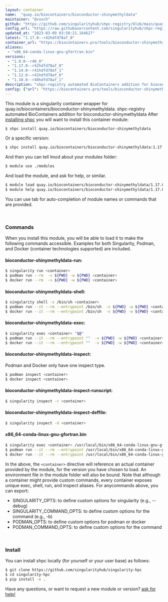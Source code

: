 ```yaml
---
layout: container
name:  "quay.io/biocontainers/bioconductor-shinymethyldata"
maintainer: "@vsoch"
github: "https://github.com/singularityhub/shpc-registry/blob/main/quay.io/biocontainers/bioconductor-shinymethyldata/container.yaml"
config_url: "https://raw.githubusercontent.com/singularityhub/shpc-registry/main/quay.io/biocontainers/bioconductor-shinymethyldata/container.yaml"
updated_at: "2023-03-09 03:50:21.164627"
latest: "1.17.0--r42hdfd78af_0"
container_url: "https://biocontainers.pro/tools/bioconductor-shinymethyldata"
aliases:
 - "x86_64-conda-linux-gnu-gfortran.bin"
versions:
 - "1.9.0--r40_0"
 - "1.17.0--r42hdfd78af_0"
 - "1.14.0--r41hdfd78af_1"
 - "1.12.0--r41hdfd78af_0"
 - "1.10.0--r40hdfd78af_1"
description: "shpc-registry automated BioContainers addition for bioconductor-shinymethyldata"
config: {"url": "https://biocontainers.pro/tools/bioconductor-shinymethyldata", "maintainer": "@vsoch", "description": "shpc-registry automated BioContainers addition for bioconductor-shinymethyldata", "latest": {"1.17.0--r42hdfd78af_0": "sha256:a7cd0c2802c81bd058df9643601358ad2bc2db0c77e3a327c7ee35108f4bf69c"}, "tags": {"1.9.0--r40_0": "sha256:01635ba91ffa3b891fdadde837242c16b228c6badb6a4779d8cb56f1a0713546", "1.17.0--r42hdfd78af_0": "sha256:a7cd0c2802c81bd058df9643601358ad2bc2db0c77e3a327c7ee35108f4bf69c", "1.14.0--r41hdfd78af_1": "sha256:af532433984b084bfd9ce37287c3d3a20f4ca8680c24330827088ee07788d1d8", "1.12.0--r41hdfd78af_0": "sha256:26f3d0ec99aacf852fd91e79013087fccd56b0e1b3170d3d78331f036d330eee", "1.10.0--r40hdfd78af_1": "sha256:8f6ca95efdb1782de6f6456bd73f8b38f1ebbfcdb6df965ec6ef0dbb03875e55"}, "docker": "quay.io/biocontainers/bioconductor-shinymethyldata", "aliases": {"x86_64-conda-linux-gnu-gfortran.bin": "/usr/local/bin/x86_64-conda-linux-gnu-gfortran.bin"}}
---
```


This module is a singularity container wrapper for quay.io/biocontainers/bioconductor-shinymethyldata.
shpc-registry automated BioContainers addition for bioconductor-shinymethyldata
After [installing shpc](#install) you will want to install this container module:


```bash
$ shpc install quay.io/biocontainers/bioconductor-shinymethyldata
```

Or a specific version:

```bash
$ shpc install quay.io/biocontainers/bioconductor-shinymethyldata:1.17.0--r42hdfd78af_0
```

And then you can tell lmod about your modules folder:

```bash
$ module use ./modules
```

And load the module, and ask for help, or similar.

```bash
$ module load quay.io/biocontainers/bioconductor-shinymethyldata/1.17.0--r42hdfd78af_0
$ module help quay.io/biocontainers/bioconductor-shinymethyldata/1.17.0--r42hdfd78af_0
```

You can use tab for auto-completion of module names or commands that are provided.

<br>

### Commands

When you install this module, you will be able to load it to make the following commands accessible.
Examples for both Singularity, Podman, and Docker (container technologies supported) are included.

#### bioconductor-shinymethyldata-run:

```bash
$ singularity run <container>
$ podman run --rm  -v ${PWD} -w ${PWD} <container>
$ docker run --rm  -v ${PWD} -w ${PWD} <container>
```

#### bioconductor-shinymethyldata-shell:

```bash
$ singularity shell -s /bin/sh <container>
$ podman run --it --rm --entrypoint /bin/sh  -v ${PWD} -w ${PWD} <container>
$ docker run --it --rm --entrypoint /bin/sh  -v ${PWD} -w ${PWD} <container>
```

#### bioconductor-shinymethyldata-exec:

```bash
$ singularity exec <container> "$@"
$ podman run --it --rm --entrypoint ""  -v ${PWD} -w ${PWD} <container> "$@"
$ docker run --it --rm --entrypoint ""  -v ${PWD} -w ${PWD} <container> "$@"
```

#### bioconductor-shinymethyldata-inspect:

Podman and Docker only have one inspect type.

```bash
$ podman inspect <container>
$ docker inspect <container>
```

#### bioconductor-shinymethyldata-inspect-runscript:

```bash
$ singularity inspect -r <container>
```

#### bioconductor-shinymethyldata-inspect-deffile:

```bash
$ singularity inspect -d <container>
```


#### x86_64-conda-linux-gnu-gfortran.bin

```bash
$ singularity exec <container> /usr/local/bin/x86_64-conda-linux-gnu-gfortran.bin
$ podman run --it --rm --entrypoint /usr/local/bin/x86_64-conda-linux-gnu-gfortran.bin   -v ${PWD} -w ${PWD} <container> -c " $@"
$ docker run --it --rm --entrypoint /usr/local/bin/x86_64-conda-linux-gnu-gfortran.bin   -v ${PWD} -w ${PWD} <container> -c " $@"
```



In the above, the `<container>` directive will reference an actual container provided
by the module, for the version you have chosen to load. An environment file in the
module folder will also be bound. Note that although a container
might provide custom commands, every container exposes unique exec, shell, run, and
inspect aliases. For anycommands above, you can export:

 - SINGULARITY_OPTS: to define custom options for singularity (e.g., --debug)
 - SINGULARITY_COMMAND_OPTS: to define custom options for the command (e.g., -b)
 - PODMAN_OPTS: to define custom options for podman or docker
 - PODMAN_COMMAND_OPTS: to define custom options for the command

<br>

### Install

You can install shpc locally (for yourself or your user base) as follows:

```bash
$ git clone https://github.com/singularityhub/singularity-hpc
$ cd singularity-hpc
$ pip install -e .
```

Have any questions, or want to request a new module or version? [ask for help!](https://github.com/singularityhub/singularity-hpc/issues)